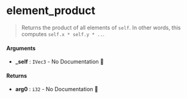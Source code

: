 # element\_product

>  Returns the product of all elements of `self`.
>  In other words, this computes `self.x * self.y * ..`.

#### Arguments

- **\_self** : `IVec3` \- No Documentation 🚧

#### Returns

- **arg0** : `i32` \- No Documentation 🚧